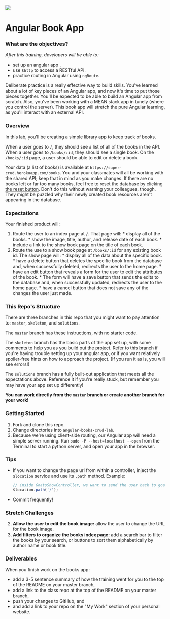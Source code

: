 <!--
Location: SF
-->

![](https://ga-dash.s3.amazonaws.com/production/assets/logo-9f88ae6c9c3871690e33280fcf557f33.png)

# Angular Book App

### What are the objectives?
<!-- specific/measurable goal for students to achieve -->
*After this training, developers will be able to:*

- set up an angular app .
- use `$http` to access a RESTful API.
- practice routing in Angular using `ngRoute`.


Deliberate practice is a really effective way to build skills. You've learned about a lot of key pieces of an Angular app, and now it's time to put those pieces together.  You'll be expected to be able to build an Angular app from scratch. Also, you've been working with a MEAN stack app in tunely (where you control the server). This book app will stretch the pure Angular learning, as you'll interact with an external API. 

### Overview 

In this lab, you'll be creating a simple library app to keep track of books.

When a user goes to `/`, they should see a list of all of the books in the API. When a user goes to `/books/:id`, they should see a single book. On the `/books/:id` page, a user should be able to edit or delete a book.

Your data (a list of books) is available at `https://super-crud.herokuapp.com/books`. You and your classmates will all be working with the shared API; keep that in mind as you make changes.  If there are no books left or far too many books, feel free to reset the database by clicking [the reset button](http://super-crud.herokuapp.com/reset). Don't do this without warning your colleagues, though. They might be puzzled why their newly created book resources aren't appearing in the database.

### Expectations

Your finished product will:

  1. Route the user to an index page at `/`. That page will:
    * display all of the books.
    * show the image, title, author, and release date of each book.
    * include a link to the show book page on the title of each book.
  2. Route the use to a show book page at `/books/:id` for any existing book id. The show page will:
    * display all of the data about the specific book.
    * have a delete button that deletes the specific book from the database and, when successfully deleted, redirects the user to the home page.
    * have an edit button that reveals a form for the user to edit the attributes of the book.
    * The form will have a save button that sends the edits to the database and, when successfully updated, redirects the user to the home page.
    * have a cancel button that does not save any of the changes the user just made.

### This Repo's Structure

There are three branches in this repo that you might want to pay attention to: `master`, `skeleton`, and `solutions`.

The `master` branch has these instructions, with no starter code.

The `skeleton` branch has the basic parts of the app set up, with some comments to help you as you build out the project. Refer to this branch if you're having trouble setting up your angular app, or if you want relatively spoiler-free hints on how to approach the project. (If you run it as is, you will see errors!)

The `solutions` branch has a fully built-out application that meets all the expectations above. Reference it if you're really stuck, but remember you may have your app set up differently!

**You can work directly from the `master` branch or create another branch for your work!**

### Getting Started

1. Fork and clone this repo.
2. Change directories into `angular-books-crud-lab`.
3. Because we're using client-side routing, our Angular app will need a simple server running. Run `budo -P --host=localhost --open` from the Terminal to start a python server, and open your app in the browser.

### Tips

* If you want to change the page url from within a controller, inject the `$location` service and use its `.path` method. Example:

  ```js
  // inside GoatsShowController, we want to send the user back to goats index (home page) automatically
  $location.path('/');
  ```
* Commit frequently!

### Stretch Challenges

2. **Allow the user to edit the book image:** allow the user to change the URL for the book image.
3. **Add filters to organize the books index page:** add a search bar to filter the books by your search, or buttons to sort them alphabetically by author name or book title.

### Deliverables

When you finish work on the books app:

* add a 3-5 sentence summary of how the training went for you to the top of the README on your master branch,
* add a link to the class repo at the top of the README on your master branch,
* push your changes to GitHub, and
* and add a link to your repo on the "My Work" section of your personal website.
